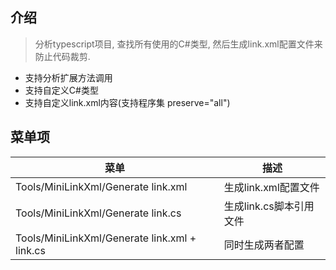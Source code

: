 ## 介绍
> 分析typescript项目, 查找所有使用的C#类型, 然后生成link.xml配置文件来防止代码裁剪.

- 支持分析扩展方法调用
- 支持自定义C#类型
- 支持自定义link.xml内容(支持程序集 preserve="all")


## 菜单项
| 菜单 | 描述 |
|-----|-----|
|Tools/MiniLinkXml/Generate link.xml | 生成link.xml配置文件 |
|Tools/MiniLinkXml/Generate link.cs | 生成link.cs脚本引用文件 |
|Tools/MiniLinkXml/Generate link.xml +  link.cs | 同时生成两者配置 |
